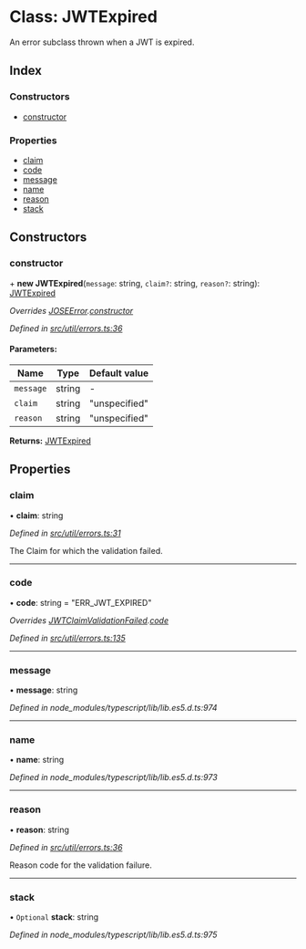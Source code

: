 # Class: JWTExpired

An error subclass thrown when a JWT is expired.

## Index

### Constructors

* [constructor](_util_errors_.jwtexpired.md#constructor)

### Properties

* [claim](_util_errors_.jwtexpired.md#claim)
* [code](_util_errors_.jwtexpired.md#code)
* [message](_util_errors_.jwtexpired.md#message)
* [name](_util_errors_.jwtexpired.md#name)
* [reason](_util_errors_.jwtexpired.md#reason)
* [stack](_util_errors_.jwtexpired.md#stack)

## Constructors

### constructor

\+ **new JWTExpired**(`message`: string, `claim?`: string, `reason?`: string): [JWTExpired](_util_errors_.jwtexpired.md)

*Overrides [JOSEError](_util_errors_.joseerror.md).[constructor](_util_errors_.joseerror.md#constructor)*

*Defined in [src/util/errors.ts:36](https://github.com/panva/jose/blob/v3.5.4/src/util/errors.ts#L36)*

#### Parameters:

Name | Type | Default value |
------ | ------ | ------ |
`message` | string | - |
`claim` | string | "unspecified" |
`reason` | string | "unspecified" |

**Returns:** [JWTExpired](_util_errors_.jwtexpired.md)

## Properties

### claim

•  **claim**: string

*Defined in [src/util/errors.ts:31](https://github.com/panva/jose/blob/v3.5.4/src/util/errors.ts#L31)*

The Claim for which the validation failed.

___

### code

•  **code**: string = "ERR\_JWT\_EXPIRED"

*Overrides [JWTClaimValidationFailed](_util_errors_.jwtclaimvalidationfailed.md).[code](_util_errors_.jwtclaimvalidationfailed.md#code)*

*Defined in [src/util/errors.ts:135](https://github.com/panva/jose/blob/v3.5.4/src/util/errors.ts#L135)*

___

### message

•  **message**: string

*Defined in node_modules/typescript/lib/lib.es5.d.ts:974*

___

### name

•  **name**: string

*Defined in node_modules/typescript/lib/lib.es5.d.ts:973*

___

### reason

•  **reason**: string

*Defined in [src/util/errors.ts:36](https://github.com/panva/jose/blob/v3.5.4/src/util/errors.ts#L36)*

Reason code for the validation failure.

___

### stack

• `Optional` **stack**: string

*Defined in node_modules/typescript/lib/lib.es5.d.ts:975*
